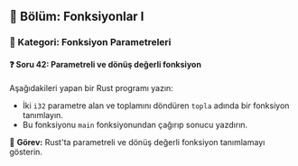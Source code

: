 ## 📘 Bölüm: Fonksiyonlar I  
### 🔹 Kategori: Fonksiyon Parametreleri  
#### ❓ Soru 42: Parametreli ve dönüş değerli fonksiyon

Aşağıdakileri yapan bir Rust programı yazın:

- İki `i32` parametre alan ve toplamını döndüren `topla` adında bir fonksiyon tanımlayın.
- Bu fonksiyonu `main` fonksiyonundan çağırıp sonucu yazdırın.

🔧 **Görev:** Rust'ta parametreli ve dönüş değerli fonksiyon tanımlamayı gösterin.

